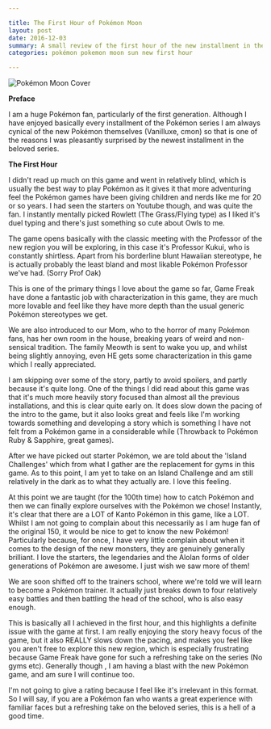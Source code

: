 ```yaml
---

title: The First Hour of Pokémon Moon
layout: post
date: 2016-12-03
summary: A small review of the first hour of the new installment in the Pokémon series
categories: pokémon pokemon moon sun new first hour

---
```


![Pokémon Moon Cover](http://www.hardcoregamer.com/wp-content/uploads/2016/05/PokC%CC%A7mon-Moon-box-art.jpg "Pokémon Moon")

<strong>Preface</strong>

I am a huge Pokémon fan, particularly of the first generation. Although I have enjoyed basically every installment of the Pokémon series I am always cynical of the new Pokémon themselves (Vanilluxe, cmon) so that is one of the reasons I was pleasantly surprised by the newest installment in the beloved series.


<strong>The First Hour</strong>

I didn't read up much on this game and went in relatively blind, which is usually the best way to play Pokémon as it gives it that more adventuring feel the Pokémon games have been giving children and nerds like me for 20 or so years. I had seen the starters on Youtube though, and was quite the fan. I instantly mentally picked Rowlett (The Grass/Flying type) as I liked it's duel typing and there's just something so cute about Owls to me.

The game opens basically with the classic meeting with the Professor of the new region you will be exploring, in this case it's Professor Kukui, who is constantly shirtless. Apart from his borderline blunt Hawaiian stereotype, he is actually probably the least bland and most likable Pokémon Professor we've had. (Sorry Prof Oak)

This is one of the primary things I love about the game so far, Game Freak have done a fantastic job with characterization in this game, they are much more lovable and feel like they have more depth than the usual generic Pokémon stereotypes we get.

We are also introduced to our Mom, who to the horror of many Pokémon fans, has her own room in the house, breaking years of weird and non-sensical tradition. The family Meowth is sent to wake you up, and whilst being slightly annoying, even HE gets some characterization in this game which I really appreciated.

I am skipping over some of the story, partly to avoid spoilers, and partly because it's quite long. One of the things I did read about this game was that it's much more heavily story focused than almost all the previous installations, and this is clear quite early on. It does slow down the pacing of the intro to the game, but it also looks great and feels like I'm working towards something and developing a story which is something I have not felt from a Pokémon game in a considerable while (Throwback to Pokémon Ruby & Sapphire, great games).

After we have picked out starter Pokémon, we are told about the 'Island Challenges' which from what I gather are the replacement for gyms in this game. As to this point, I am yet to take on an Island Challenge and am still relatively in the dark as to what they actually are. I love this feeling.

At this point we are taught (for the 100th time) how to catch Pokémon and then we can finally explore ourselves with the Pokémon we chose! Instantly, it's clear that there are a LOT of Kanto Pokémon in this game, like a LOT. Whilst I am not going to complain about this necessarily as I am huge fan of the original 150, it would be nice to get to know the new Pokémon! Particularly because, for once, I have very little complain about when it comes to the design of the new monsters, they are genuinely generally brilliant. I love the starters, the legendaries and the Alolan forms of older generations of Pokémon are awesome. I just wish we saw more of them!

We are soon shifted off to the trainers school, where we're told we will learn to become a Pokémon trainer. It actually just breaks down to four relatively easy battles and then battling the head of the school, who is also easy enough.

This is basically all I achieved in the first hour, and this highlights a definite issue with the game at first. I am really enjoying the story heavy focus of the game, but it also REALLY slows down the pacing, and makes you feel like you aren't free to explore this new region, which is especially frustrating because Game Freak have gone for such a refreshing take on the series (No gyms etc). Generally though , I am having a blast with the new Pokémon game, and am sure I will continue too.

I'm not going to give a rating because I feel like it's irrelevant in this format. So I will say, if you are a Pokémon fan who wants a great experience with familiar faces but a refreshing take on the beloved series, this is a hell of a good time.
